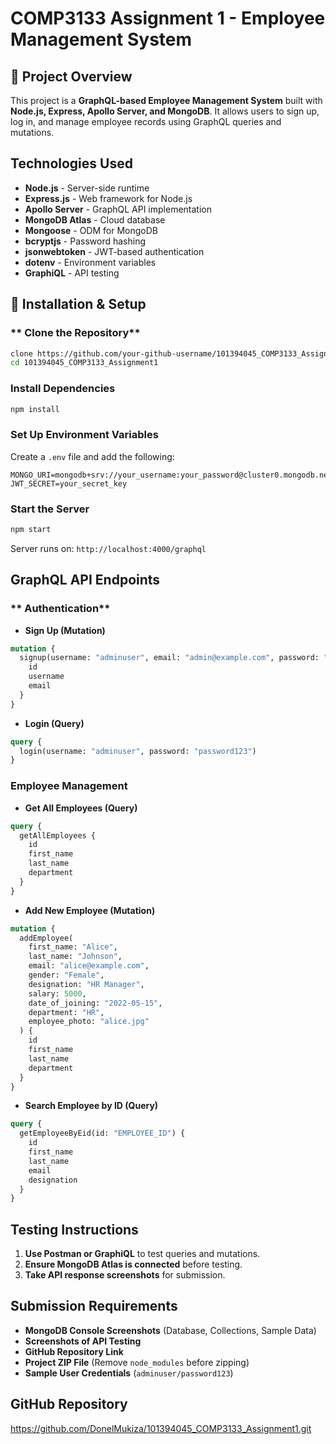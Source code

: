 # COMP3133 Assignment 1 - Employee Management System

## 📌 Project Overview
This project is a **GraphQL-based Employee Management System** built with **Node.js, Express, Apollo Server, and MongoDB**. It allows users to sign up, log in, and manage employee records using GraphQL queries and mutations.

## Technologies Used
- **Node.js** - Server-side runtime
- **Express.js** - Web framework for Node.js
- **Apollo Server** - GraphQL API implementation
- **MongoDB Atlas** - Cloud database
- **Mongoose** - ODM for MongoDB
- **bcryptjs** - Password hashing
- **jsonwebtoken** - JWT-based authentication
- **dotenv** - Environment variables
- **GraphiQL** - API testing

## 🚀 Installation & Setup
### ** Clone the Repository**
```bash
clone https://github.com/your-github-username/101394045_COMP3133_Assignment1.git
cd 101394045_COMP3133_Assignment1
```

### **Install Dependencies**
```bash
npm install
```

### **Set Up Environment Variables**
Create a `.env` file and add the following:
```
MONGO_URI=mongodb+srv://your_username:your_password@cluster0.mongodb.net/comp3133_101394045_assigment1
JWT_SECRET=your_secret_key
```

### **Start the Server**
```bash
npm start
```
Server runs on: `http://localhost:4000/graphql`

##  GraphQL API Endpoints
### ** Authentication**
- **Sign Up (Mutation)**
```graphql
mutation {
  signup(username: "adminuser", email: "admin@example.com", password: "password123") {
    id
    username
    email
  }
}
```
- **Login (Query)**
```graphql
query {
  login(username: "adminuser", password: "password123")
}
```

### **Employee Management**
- **Get All Employees (Query)**
```graphql
query {
  getAllEmployees {
    id
    first_name
    last_name
    department
  }
}
```
- **Add New Employee (Mutation)**
```graphql
mutation {
  addEmployee(
    first_name: "Alice",
    last_name: "Johnson",
    email: "alice@example.com",
    gender: "Female",
    designation: "HR Manager",
    salary: 5000,
    date_of_joining: "2022-05-15",
    department: "HR",
    employee_photo: "alice.jpg"
  ) {
    id
    first_name
    last_name
    department
  }
}
```
- **Search Employee by ID (Query)**
```graphql
query {
  getEmployeeByEid(id: "EMPLOYEE_ID") {
    id
    first_name
    last_name
    email
    designation
  }
}
```

## Testing Instructions
1. **Use Postman or GraphiQL** to test queries and mutations.
2. **Ensure MongoDB Atlas is connected** before testing.
3. **Take API response screenshots** for submission.

## Submission Requirements
-  **MongoDB Console Screenshots** (Database, Collections, Sample Data)
-  **Screenshots of API Testing**
-  **GitHub Repository Link**
-  **Project ZIP File** (Remove `node_modules` before zipping)
-  **Sample User Credentials** (`adminuser/password123`)

## GitHub Repository
https://github.com/DonelMukiza/101394045_COMP3133_Assignment1.git


